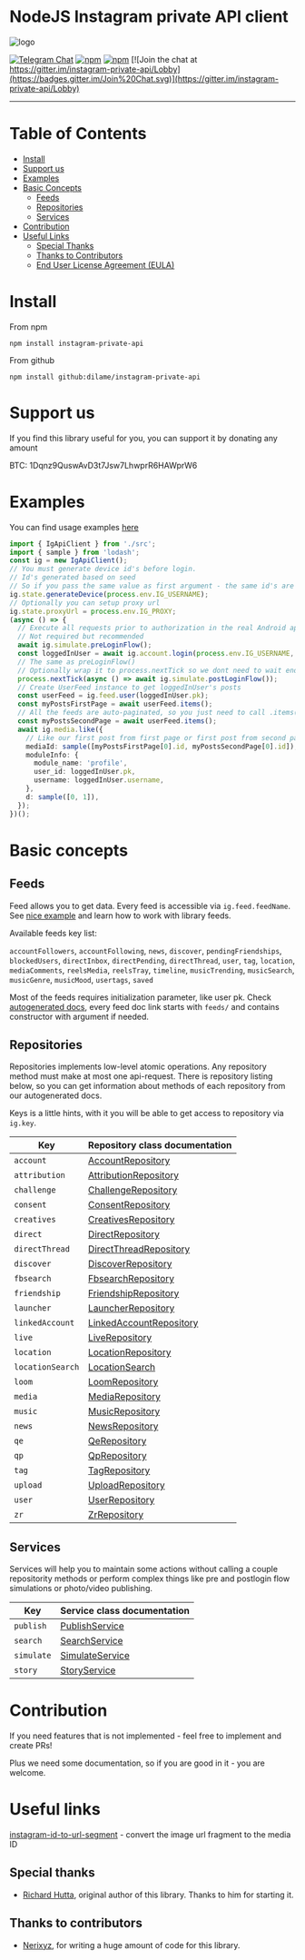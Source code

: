 # NodeJS Instagram private API client

![logo](https://cloud.githubusercontent.com/assets/1809268/15931032/2792427e-2e56-11e6-831e-ffab238cc4a2.png)

[![Telegram Chat](https://img.shields.io/badge/telegram-join%20chat-informational.svg)](https://t.me/igpapi)
[![npm](https://img.shields.io/npm/dm/instagram-private-api.svg?maxAge=600)](https://www.npmjs.com/package/instagram-private-api)
[![npm](https://img.shields.io/npm/l/instagram-private-api.svg?maxAge=600)](https://github.com/huttarichard/instagram-private-api/blob/master/LICENSE)
[![Join the chat at https://gitter.im/instagram-private-api/Lobby](https://badges.gitter.im/Join%20Chat.svg)](https://gitter.im/instagram-private-api/Lobby)

---
# Table of Contents
- [Install](#install)
- [Support us](#support-us)
- [Examples](#examples)
- [Basic Concepts](#basic-concepts)
  - [Feeds](#feeds)
  - [Repositories](#repositories)
  - [Services](#services)
- [Contribution](#contribution)
- [Useful Links](#useful-links)
  - [Special Thanks](#special-thanks)
  - [Thanks to Contributors](#thanks-to-contributors)
  - [End User License Agreement (EULA)](#end-user-license-agreement-eula)


# Install

From npm

```
npm install instagram-private-api
```

From github

```
npm install github:dilame/instagram-private-api
```

# Support us

If you find this library useful for you, you can support it by donating any amount

BTC: 1Dqnz9QuswAvD3t7Jsw7LhwprR6HAWprW6

# Examples

You can find usage examples [here](examples)

```typescript
import { IgApiClient } from './src';
import { sample } from 'lodash';
const ig = new IgApiClient();
// You must generate device id's before login.
// Id's generated based on seed
// So if you pass the same value as first argument - the same id's are generated every time
ig.state.generateDevice(process.env.IG_USERNAME);
// Optionally you can setup proxy url
ig.state.proxyUrl = process.env.IG_PROXY;
(async () => {
  // Execute all requests prior to authorization in the real Android application
  // Not required but recommended
  await ig.simulate.preLoginFlow();
  const loggedInUser = await ig.account.login(process.env.IG_USERNAME, process.env.IG_PASSWORD);
  // The same as preLoginFlow()
  // Optionally wrap it to process.nextTick so we dont need to wait ending of this bunch of requests
  process.nextTick(async () => await ig.simulate.postLoginFlow());
  // Create UserFeed instance to get loggedInUser's posts
  const userFeed = ig.feed.user(loggedInUser.pk);
  const myPostsFirstPage = await userFeed.items();
  // All the feeds are auto-paginated, so you just need to call .items() sequentially to get next page
  const myPostsSecondPage = await userFeed.items();
  await ig.media.like({
    // Like our first post from first page or first post from second page randomly
    mediaId: sample([myPostsFirstPage[0].id, myPostsSecondPage[0].id]),
    moduleInfo: {
      module_name: 'profile',
      user_id: loggedInUser.pk,
      username: loggedInUser.username,
    },
    d: sample([0, 1]),
  });
})();
```

# Basic concepts

## Feeds

Feed allows you to get data. Every feed is accessible via `ig.feed.feedName`. See [nice example](https://github.com/dilame/instagram-private-api/blob/master/examples/account-followers.feed.example.ts) and learn how to work with library feeds.

Available feeds key list:

`accountFollowers`, `accountFollowing`, `news`, `discover`, `pendingFriendships`, `blockedUsers`, `directInbox`, `directPending`, `directThread`, `user`, `tag`, `location`, `mediaComments`, `reelsMedia`, `reelsTray`, `timeline`, `musicTrending`, `musicSearch`, `musicGenre`, `musicMood`, `usertags`, `saved`

Most of the feeds requires initialization parameter, like user pk. Check [autogenerated docs](https://github.com/dilame/instagram-private-api/tree/master/docs), every feed doc link starts with `feeds/` and contains constructor with argument if needed.

## Repositories

Repositories implements low-level atomic operations. Any repository method must make at most one api-request. There is repository listing below, so you can get information about methods of each repository from our autogenerated docs.

Keys is a little hints, with it you will be able to get access to repository via `ig.key`.

| Key | Repository class documentation |
| --- | --- |
| `account` | [AccountRepository](https://github.com/dilame/instagram-private-api/blob/master/docs/classes/_repositories_account_repository_.accountrepository.md) |
| `attribution` | [AttributionRepository](https://github.com/dilame/instagram-private-api/blob/master/docs/classes/_repositories_attribution_repository_.attributionrepository.md) |
| `challenge` | [ChallengeRepository](https://github.com/dilame/instagram-private-api/blob/master/docs/classes/_repositories_challenge_repository_.challengerepository.md) |
| `consent` | [ConsentRepository](https://github.com/dilame/instagram-private-api/blob/master/docs/classes/_repositories_consent_repository_.consentrepository.md) |
| `creatives` | [CreativesRepository](https://github.com/dilame/instagram-private-api/blob/master/docs/classes/_repositories_creatives_repository_.creativesrepository.md) |
| `direct` | [DirectRepository](https://github.com/dilame/instagram-private-api/blob/master/docs/classes/_repositories_direct_repository_.directrepository.md) |
| `directThread` | [DirectThreadRepository](https://github.com/dilame/instagram-private-api/blob/master/docs/classes/_repositories_direct_thread_repository_.directthreadrepository.md) |
| `discover` | [DiscoverRepository](https://github.com/dilame/instagram-private-api/blob/master/docs/classes/_repositories_discover_repository_.discoverrepository.md) |
| `fbsearch` | [FbsearchRepository](https://github.com/dilame/instagram-private-api/blob/master/docs/classes/_repositories_fbsearch_repository_.fbsearchrepository.md) |
| `friendship` | [FriendshipRepository](https://github.com/dilame/instagram-private-api/blob/master/docs/classes/_repositories_friendship_repository_.friendshiprepository.md) |
| `launcher` | [LauncherRepository](https://github.com/dilame/instagram-private-api/blob/master/docs/classes/_repositories_launcher_repository_.launcherrepository.md) |
| `linkedAccount` | [LinkedAccountRepository](https://github.com/dilame/instagram-private-api/blob/master/docs/classes/_repositories_linked_account_repository_.linkedaccountrepository.md) |
| `live` | [LiveRepository](https://github.com/dilame/instagram-private-api/blob/master/docs/classes/_repositories_live_repository_.liverepository.md) |
| `location` | [LocationRepository](https://github.com/dilame/instagram-private-api/blob/master/docs/classes/_repositories_location_repository_.locationrepository.md) |
| `locationSearch` | [LocationSearch](https://github.com/dilame/instagram-private-api/blob/master/docs/classes/_repositories_location_search_repository_.locationsearch.md) |
| `loom` | [LoomRepository](https://github.com/dilame/instagram-private-api/blob/master/docs/classes/_repositories_loom_repository_.loomrepository.md) |
| `media` | [MediaRepository](https://github.com/dilame/instagram-private-api/blob/master/docs/classes/_repositories_media_repository_.mediarepository.md) |
| `music` | [MusicRepository](https://github.com/dilame/instagram-private-api/blob/master/docs/classes/_repositories_music_repository_.musicrepository.md) |
| `news` | [NewsRepository](https://github.com/dilame/instagram-private-api/blob/master/docs/classes/_repositories_news_repository_.newsrepository.md) |
| `qe` | [QeRepository](https://github.com/dilame/instagram-private-api/blob/master/docs/classes/_repositories_qe_repository_.qerepository.md) |
| `qp` | [QpRepository](https://github.com/dilame/instagram-private-api/blob/master/docs/classes/_repositories_qp_repository_.qprepository.md) |
| `tag` | [TagRepository](https://github.com/dilame/instagram-private-api/blob/master/docs/classes/_repositories_tag_repository_.tagrepository.md) |
| `upload` | [UploadRepository](https://github.com/dilame/instagram-private-api/blob/master/docs/classes/_repositories_upload_repository_.uploadrepository.md) |
| `user` | [UserRepository](https://github.com/dilame/instagram-private-api/blob/master/docs/classes/_repositories_user_repository_.userrepository.md) |
| `zr` | [ZrRepository](https://github.com/dilame/instagram-private-api/blob/master/docs/classes/_repositories_zr_repository_.zrrepository.md) |

## Services

Services will help you to maintain some actions without calling a couple repositority methods or perform complex things like pre and postlogin flow simulations or photo/video publishing.

| Key | Service class documentation |
| --- | --- |
| `publish` | [PublishService](https://github.com/dilame/instagram-private-api/blob/master/docs/classes/_services_publish_service_.publishservice.md) |
| `search` | [SearchService](https://github.com/dilame/instagram-private-api/blob/master/docs/classes/_services_search_service_.searchservice.md) |
| `simulate` | [SimulateService](https://github.com/dilame/instagram-private-api/blob/master/docs/classes/_services_simulate_service_.simulateservice.md) |
| `story` | [StoryService](https://github.com/dilame/instagram-private-api/blob/master/docs/classes/_services_story_service_.storyservice.md) |

# Contribution

If you need features that is not implemented - feel free to implement and create PRs!

Plus we need some documentation, so if you are good in it - you are welcome.

# Useful links

[instagram-id-to-url-segment](https://www.npmjs.com/package/instagram-id-to-url-segment) - convert the image url fragment to the media ID

## Special thanks

- [Richard Hutta](https://github.com/huttarichard), original author of this library. Thanks to him for starting it.

## Thanks to contributors

- [Nerixyz](https://github.com/Nerixyz), for writing a huge amount of code for this library.
